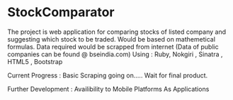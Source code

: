 StockComparator
===============
The project is web application for comparing stocks of listed company and suggesting which stock to be traded.
Would be based on mathemetical formulas.
Data required would be scrapped from internet (Data of public companies can be found @ bseindia.com)
Using : Ruby, Nokgiri , Sinatra , HTML5 , Bootstrap

Current Progress : Basic Scraping going on.....
Wait for final product.

Further Development : Availibility to Mobile Platforms As Applications
